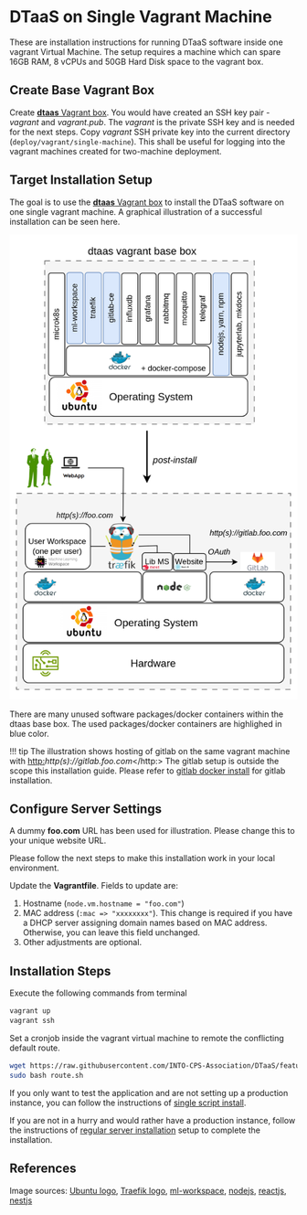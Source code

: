 # DTaaS on Single Vagrant Machine

These are installation instructions for running DTaaS software
inside one vagrant Virtual Machine. The setup requires a
machine which can spare 16GB RAM, 8 vCPUs and 50GB Hard Disk
space to the vagrant box.

## Create Base Vagrant Box

Create [**dtaas** Vagrant box](./base-box.md).
You would have created an SSH key pair - _vagrant_ and _vagrant.pub_.
The _vagrant_ is the private SSH key and is needed for the next steps.
Copy _vagrant_ SSH private key into the current directory
(`deploy/vagrant/single-machine`).
This shall be useful for logging into the vagrant
machines created for two-machine deployment.

## Target Installation Setup

The goal is to use the [**dtaas** Vagrant box](./base-box.md)
to install the DTaaS software on one single vagrant machine.
A graphical illustration of a successful installation can be
seen here.

![Single vagrant machine](./single-machine.png)

There are many unused software packages/docker containers within
the dtaas base box.
The used packages/docker containers are highlighed in blue color.

!!! tip
    The illustration shows hosting of gitlab on the same
    vagrant machine with <http:>_http(s)://gitlab.foo.com_</http:>
    The gitlab setup is outside the scope this installation
    guide. Please refer to
    [gitlab docker install](https://docs.gitlab.com/ee/install/docker.html)
    for gitlab installation.

## Configure Server Settings

A dummy **foo.com** URL has been used for illustration.
Please change this to your unique website URL.

Please follow the next steps to make this installation work
in your local environment.

Update the **Vagrantfile**. Fields to update are:

1. Hostname (`node.vm.hostname = "foo.com"`)
1. MAC address (`:mac => "xxxxxxxx"`).
   This change is required if you have a DHCP server assigning domain names
   based on MAC address. Otherwise, you can leave this field unchanged.
1. Other adjustments are optional.

## Installation Steps

Execute the following commands from terminal

```bash
vagrant up
vagrant ssh
```

Set a cronjob inside the vagrant virtual
machine to remote the conflicting default route.

```bash
wget https://raw.githubusercontent.com/INTO-CPS-Association/DTaaS/feature/distributed-demo/deploy/vagrant/route.sh
sudo bash route.sh
```

If you only want to test the application and
are not setting up a production instance, you can
follow the instructions of [single script install](../trial.md).

If you are not in a hurry and would rather have a production
instance, follow the instructions of [regular server installation](../host.md)
setup to complete the installation.

## References

Image sources: [Ubuntu logo](https://logodix.com/linux-ubuntu),
[Traefik logo](https://www.laub-home.de/wiki/Traefik_SSL_Reverse_Proxy_f%C3%BCr_Docker_Container),
[ml-workspace](https://github.com/ml-tooling/ml-workspace),
[nodejs](https://www.metachris.com/2017/01/how-to-install-nodejs-7-on-ubuntu-and-centos/),
[reactjs](https://krify.co/about-reactjs/),
[nestjs](https://camunda.com/blog/2019/10/nestjs-tx-email/)
